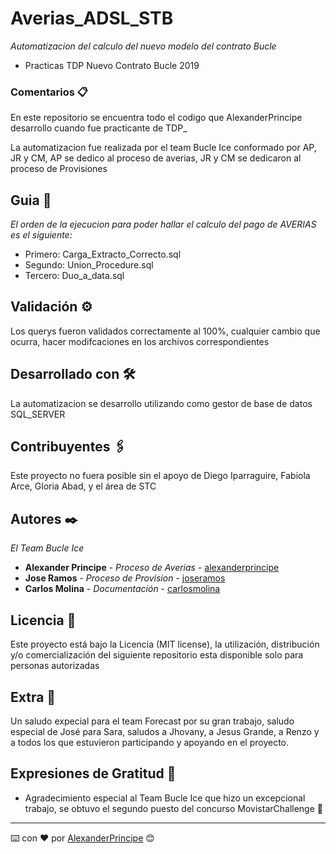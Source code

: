 # Averias_ADSL_STB

_Automatizacion del calculo del nuevo modelo del contrato Bucle_
- Practicas TDP Nuevo Contrato Bucle 2019

### Comentarios 📋

En este repositorio se encuentra todo el codigo que AlexanderPrincipe desarrollo cuando fue practicante de TDP_

La automatizacion fue realizada por el team Bucle Ice conformado por AP, JR y CM, AP se dedico al proceso de averias, JR y CM se dedicaron al proceso de Provisiones

## Guia 🔧

_El orden de la ejecucion para poder hallar el calculo del pago de AVERIAS es el siguiente:_

* Primero: Carga_Extracto_Correcto.sql
* Segundo: Union_Procedure.sql
* Tercero: Duo_a_data.sql

## Validación ⚙️

Los querys fueron validados correctamente al 100%, cualquier cambio que ocurra, hacer modifcaciones en los archivos correspondientes

## Desarrollado con 🛠️

La automatizacion se desarrollo utilizando como gestor de base de datos SQL_SERVER

## Contribuyentes 🖇️

Este proyecto no fuera posible sin el apoyo de Diego Iparraguire, Fabiola Arce, Gloria Abad, y el área de STC

## Autores ✒️

_El Team Bucle Ice_

* **Alexander Principe** - *Proceso de Averias* - [alexanderprincipe](https://github.com/AlexanderPrincipe)
* **Jose Ramos** - *Proceso de Provision* - [joseramos](https://github.com/jonuel63)
* **Carlos Molina** - *Documentación* - [carlosmolina](https://github.com/CarlosMolina)

## Licencia 📄

Este proyecto está bajo la Licencia (MIT license), la utilización, distribución y/o comercialización del siguiente repositorio esta disponible solo para personas autorizadas

## Extra 📄

Un saludo expecial para el team Forecast por su gran trabajo, saludo especial de José para Sara, saludos a Jhovany, a Jesus Grande, a Renzo y a todos los que estuvieron participando y apoyando en el proyecto.

## Expresiones de Gratitud 🎁

* Agradecimiento especial al Team Bucle Ice que hizo un excepcional trabajo, se obtuvo el segundo puesto del concurso MovistarChallenge 📢


---
⌨️ con ❤️ por [AlexanderPrincipe](https://github.com/AlexanderPrincipe) 😊

